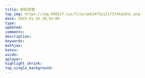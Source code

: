 ```yaml
---
title: 新标签营
top_img: https://img.090227.xyz/file/ae62475a131f3734a201c.png
date: 2025-01-26 20:54:00
type:
updated:
comments:
description:
keywords:
mathjax:
katex:
aside:
aplayer:
highlight_shrink:
top_single_background:
---
```

